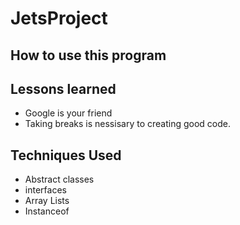 # JetsProject


## How to use this program


## Lessons learned
 - Google is your friend
 - Taking breaks is nessisary to creating good code.
 
## Techniques Used
 - Abstract classes
 - interfaces
 - Array Lists
 - Instanceof 